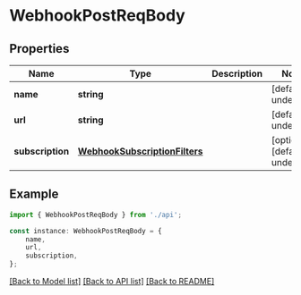 # WebhookPostReqBody


## Properties

Name | Type | Description | Notes
------------ | ------------- | ------------- | -------------
**name** | **string** |  | [default to undefined]
**url** | **string** |  | [default to undefined]
**subscription** | [**WebhookSubscriptionFilters**](WebhookSubscriptionFilters.md) |  | [optional] [default to undefined]

## Example

```typescript
import { WebhookPostReqBody } from './api';

const instance: WebhookPostReqBody = {
    name,
    url,
    subscription,
};
```

[[Back to Model list]](../README.md#documentation-for-models) [[Back to API list]](../README.md#documentation-for-api-endpoints) [[Back to README]](../README.md)
